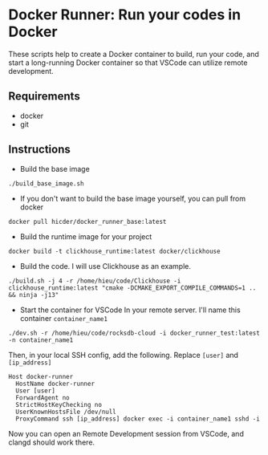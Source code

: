 # Docker Runner: Run your codes in Docker
These scripts help to create a Docker container to build, run your code, and start a long-running Docker container so that VSCode can utilize remote development.
## Requirements
* docker
* git
## Instructions
* Build the base image
```
./build_base_image.sh
```
* If you don't want to build the base image yourself, you can pull from docker
```
docker pull hicder/docker_runner_base:latest
```
* Build the runtime image for your project
```
docker build -t clickhouse_runtime:latest docker/clickhouse
```
* Build the code. I will use Clickhouse as an example.
```
./build.sh -j 4 -r /home/hieu/code/Clickhouse -i clickhouse_runtime:latest "cmake -DCMAKE_EXPORT_COMPILE_COMMANDS=1 .. && ninja -j13"
```
* Start the container for VSCode
In your remote server. I'll name this container `container_name1`
```
./dev.sh -r /home/hieu/code/rocksdb-cloud -i docker_runner_test:latest -n container_name1
```
Then, in your local SSH config, add the following. Replace `[user]` and `[ip_address]`
```
Host docker-runner
  HostName docker-runner
  User [user]
  ForwardAgent no
  StrictHostKeyChecking no
  UserKnownHostsFile /dev/null
  ProxyCommand ssh [ip_address] docker exec -i container_name1 sshd -i
```

Now you can open an Remote Development session from VSCode, and clangd should work there.
